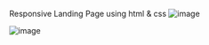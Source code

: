 Responsive Landing Page using html & css
![image](https://github.com/Aashif10/Responsive-Landing-Page-using-html-css/assets/163505856/2dea14f7-1e8d-4814-8528-4a38f4415403)

![image](https://github.com/Aashif10/Responsive-Landing-Page-using-html-css/assets/163505856/93af8f84-57bf-43e7-a636-47d8a8b841ca)
